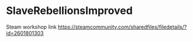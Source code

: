 # SlaveRebellionsImproved
Steam workshop link
https://steamcommunity.com/sharedfiles/filedetails/?id=2601801303

